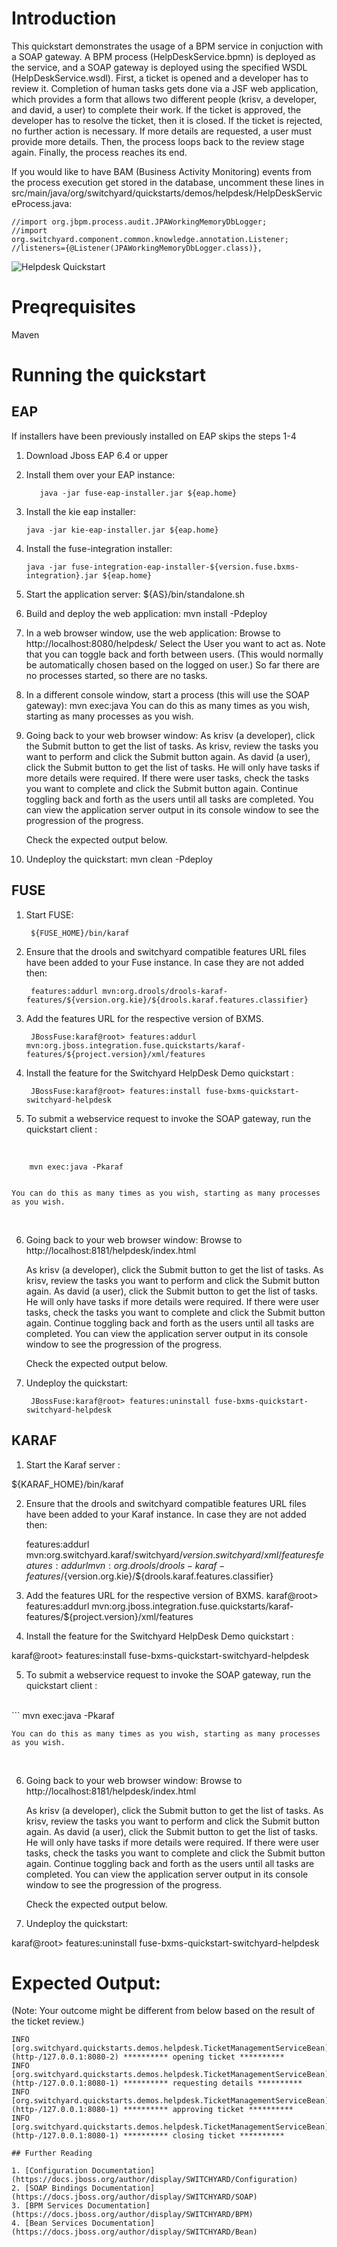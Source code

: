 Introduction
============
This quickstart demonstrates the usage of a BPM service in conjuction with a SOAP gateway.
A BPM process (HelpDeskService.bpmn) is deployed as the service, and a SOAP gateway is deployed using the specified WSDL (HelpDeskService.wsdl).
First, a ticket is opened and a developer has to review it.
Completion of human tasks gets done via a JSF web application, which provides a form that allows two different people (krisv, a developer, and david, a user) to complete their work.
If the ticket is approved, the developer has to resolve the ticket, then it is closed.
If the ticket is rejected, no further action is necessary.
If more details are requested, a user must provide more details. Then, the process loops back to the review stage again.
Finally, the process reaches its end.

If you would like to have BAM (Business Activity Monitoring) events from the process execution get stored in the database, uncomment these lines in
src/main/java/org/switchyard/quickstarts/demos/helpdesk/HelpDeskServiceProcess.java:
```
//import org.jbpm.process.audit.JPAWorkingMemoryDbLogger;
//import org.switchyard.component.common.knowledge.annotation.Listener;
//listeners={@Listener(JPAWorkingMemoryDbLogger.class)},
```

![Helpdesk Quickstart](https://github.com/jboss-switchyard/quickstarts/raw/master/demos/helpdesk/helpdesk.jpg)


Preqrequisites 
==============
Maven

Running the quickstart
======================

EAP
----------
If installers have been previously installed on EAP skips the steps 1-4

1.  Download Jboss EAP 6.4 or upper


2.  Install them over your EAP instance:

           java -jar fuse-eap-installer.jar ${eap.home}

3.  Install the kie eap installer:

        java -jar kie-eap-installer.jar ${eap.home}

4.  Install the fuse-integration installer:

        java -jar fuse-integration-eap-installer-${version.fuse.bxms-integration}.jar ${eap.home}

5. Start the application server:
    ${AS}/bin/standalone.sh

6. Build and deploy the web application:
   mvn install -Pdeploy

7. In a web browser window, use the web application:
    Browse to http://localhost:8080/helpdesk/
    Select the User you want to act as.
    Note that you can toggle back and forth between users. (This would normally be automatically chosen based on the logged on user.)
    So far there are no processes started, so there are no tasks.

8. In a different console window, start a process (this will use the SOAP gateway):
    mvn exec:java
    You can do this as many times as you wish, starting as many processes as you wish.

9. Going back to your web browser window:
    As krisv (a developer), click the Submit button to get the list of tasks.
    As krisv, review the tasks you want to perform and click the Submit button again.
    As david (a user), click the Submit button to get the list of tasks. He will only have tasks if more details were required.
    If there were user tasks, check the tasks you want to complete and click the Submit button again.
    Continue toggling back and forth as the users until all tasks are completed.
    You can view the application server output in its console window to see the progression of the progress.

   Check the expected output below.

10. Undeploy the quickstart:
        mvn clean -Pdeploy


FUSE
----------
1. Start FUSE:

        ${FUSE_HOME}/bin/karaf


2. Ensure that the drools and switchyard compatible features URL files have been added to your Fuse instance. 
   In case they are not added then:

        features:addurl mvn:org.drools/drools-karaf-features/${version.org.kie}/${drools.karaf.features.classifier}

3. Add the features URL for the respective version of BXMS.

        JBossFuse:karaf@root> features:addurl mvn:org.jboss.integration.fuse.quickstarts/karaf-features/${project.version}/xml/features


4. Install the feature for the Switchyard HelpDesk Demo quickstart :

        JBossFuse:karaf@root> features:install fuse-bxms-quickstart-switchyard-helpdesk

5. To submit a webservice request to invoke the SOAP gateway, run the quickstart client :
<br/>

        mvn exec:java -Pkaraf


    You can do this as many times as you wish, starting as many processes as you wish.

<br/>

6. Going back to your web browser window:
    Browse to http://localhost:8181/helpdesk/index.html

    As krisv (a developer), click the Submit button to get the list of tasks.
    As krisv, review the tasks you want to perform and click the Submit button again.
    As david (a user), click the Submit button to get the list of tasks. He will only have tasks if more details were required.
    If there were user tasks, check the tasks you want to complete and click the Submit button again.
    Continue toggling back and forth as the users until all tasks are completed.
    You can view the application server output in its console window to see the progression of the progress.

   Check the expected output below.

7. Undeploy the quickstart:

        JBossFuse:karaf@root> features:uninstall fuse-bxms-quickstart-switchyard-helpdesk



KARAF
----------
1. Start the Karaf server :

${KARAF_HOME}/bin/karaf


2. Ensure that the drools and switchyard compatible features URL files have been added to your Karaf instance. 
   In case they are not added then:

    features:addurl mvn:org.switchyard.karaf/switchyard/${version.switchyard}/xml/features
    features:addurl mvn:org.drools/drools-karaf-features/${version.org.kie}/${drools.karaf.features.classifier}

3. Add the features URL for the respective version of BXMS.
karaf@root> features:addurl mvn:org.jboss.integration.fuse.quickstarts/karaf-features/${project.version}/xml/features


4. Install the feature for the Switchyard HelpDesk Demo quickstart :

karaf@root> features:install fuse-bxms-quickstart-switchyard-helpdesk

5. To submit a webservice request to invoke the SOAP gateway, run the quickstart client :
<br/>
```
mvn exec:java -Pkaraf


    You can do this as many times as you wish, starting as many processes as you wish.

<br/>

6. Going back to your web browser window:
    Browse to http://localhost:8181/helpdesk/index.html

    As krisv (a developer), click the Submit button to get the list of tasks.
    As krisv, review the tasks you want to perform and click the Submit button again.
    As david (a user), click the Submit button to get the list of tasks. He will only have tasks if more details were required.
    If there were user tasks, check the tasks you want to complete and click the Submit button again.
    Continue toggling back and forth as the users until all tasks are completed.
    You can view the application server output in its console window to see the progression of the progress.

   Check the expected output below.

7. Undeploy the quickstart:

karaf@root> features:uninstall fuse-bxms-quickstart-switchyard-helpdesk


Expected Output:
================
(Note: Your outcome might be different from below based on the result of the ticket review.)
```
INFO  [org.switchyard.quickstarts.demos.helpdesk.TicketManagementServiceBean] (http-/127.0.0.1:8080-2) ********** opening ticket **********
INFO  [org.switchyard.quickstarts.demos.helpdesk.TicketManagementServiceBean] (http-/127.0.0.1:8080-1) ********** requesting details **********
INFO  [org.switchyard.quickstarts.demos.helpdesk.TicketManagementServiceBean] (http-/127.0.0.1:8080-1) ********** approving ticket **********
INFO  [org.switchyard.quickstarts.demos.helpdesk.TicketManagementServiceBean] (http-/127.0.0.1:8080-1) ********** closing ticket **********

## Further Reading

1. [Configuration Documentation](https://docs.jboss.org/author/display/SWITCHYARD/Configuration)
2. [SOAP Bindings Documentation](https://docs.jboss.org/author/display/SWITCHYARD/SOAP)
3. [BPM Services Documentation](https://docs.jboss.org/author/display/SWITCHYARD/BPM)
4. [Bean Services Documentation](https://docs.jboss.org/author/display/SWITCHYARD/Bean)
